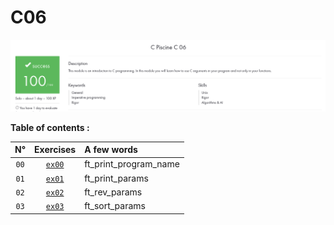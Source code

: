 # C06

![My progress C06, 100/100, SUCCESS](score_screen.png)

**Table of contents :**

| **N°** | **Exercises** | **A few words** |
| :---: | :---: | :--- |
| `00` | [`ex00`](./ex00/) | ft_print_program_name |
| `01` | [`ex01`](./ex01/) | ft_print_params |
| `02` | [`ex02`](./ex02/) | ft_rev_params |
| `03` | [`ex03`](./ex03/) | ft_sort_params |

